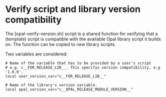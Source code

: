 <!--
SPDX-FileCopyrightText: 2021 Mirian Margiani
SPDX-License-Identifier: GFDL-1.3-or-later
-->

# Verify script and library version compatibility

The [opal-verify-version.sh] script is a shared function for verifying that a
(template) script is compatible with the available Opal library script it builds
on. The function can be copied to new library scripts.

Two variables are considered:

    # Name of the variable that has to be provided by a user's script
    # e.g. c__FOR_RELEASE_LIB__. This specifys version compatibility, e.g '1.0.0'.
    local user_version_var="c__FOR_RELEASE_LIB__"

    # Name of the library's version variable.
    local opal_version_var="c__OPAL_RELEASE_MODULE_VERSION__"
